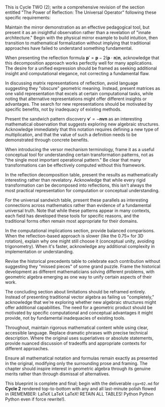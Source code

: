 This is Cycle TWO (2); write a comprehensive revision of the section entitled "The Power of Reflection: The Universal Operator" following these specific requirements:

Maintain the mirror demonstration as an effective pedagogical tool, but present it as an insightful observation rather than a revelation of "innate architecture." Begin with the physical mirror example to build intuition, then transition to mathematical formalization without implying that traditional approaches have failed to understand something fundamental.

When presenting the reflection formula $\mathbf{p}' = \mathbf{p} - 2(\mathbf{p} \cdot \mathbf{n})\mathbf{n}$, acknowledge that this decomposition approach works perfectly well for many applications. The desire for a unified expression should be framed as seeking additional insight and computational elegance, not correcting a fundamental flaw.

In discussing matrix representations of reflection, avoid language suggesting they "obscure" geometric meaning. Instead, present matrices as one valid representation that excels at certain computational tasks, while noting that alternative representations might offer different insights or advantages. The search for new representations should be motivated by specific benefits, not by inadequacy of existing methods.

Present the sandwich pattern discovery $\mathbf{v}' = -\mathbf{n}\mathbf{v}\mathbf{n}$ as an interesting mathematical observation that suggests exploring new algebraic structures. Acknowledge immediately that this notation requires defining a new type of multiplication, and that the value of such a definition needs to be demonstrated through concrete benefits.

When introducing the versor mechanism terminology, frame it as a useful conceptual tool for understanding certain transformation patterns, not as "the single most important operational pattern." Be clear that many transformations can be effectively computed without this framework.

In the reflection decomposition table, present the results as mathematically interesting rather than revelatory. Acknowledge that while every rigid transformation can be decomposed into reflections, this isn't always the most practical representation for computation or conceptual understanding.

For the universal sandwich table, present these parallels as interesting connections across mathematics rather than evidence of a fundamental universal truth. Note that while these patterns appear in many contexts, each field has developed these tools for specific reasons, and the traditional forms often remain most appropriate for their domains.

In the computational implications section, provide balanced comparisons. When the reflection-based approach is slower (like the 0.75× for 3D rotation), explain why one might still choose it (conceptual unity, avoiding trigonometry). When it's faster, acknowledge any additional complexity in implementation or understanding.

Revise the historical precedents table to celebrate each contribution without suggesting they "missed pieces" of some grand puzzle. Frame the historical development as different mathematicians solving different problems, with geometric algebra emerging as one way to unify certain aspects of their work.

The concluding section about limitations should be reframed entirely. Instead of presenting traditional vector algebra as failing us "completely," acknowledge that we're exploring whether new algebraic structures might offer additional capabilities. The need for a geometric product should be motivated by specific computational and conceptual advantages it might provide, not by fundamental inadequacies of existing tools.

Throughout, maintain rigorous mathematical content while using clear, accessible language. Replace dramatic phrases with precise technical description. Where the original uses superlatives or absolute statements, provide nuanced discussion of tradeoffs and appropriate contexts for different approaches.

Ensure all mathematical notation and formulas remain exactly as presented in the original, modifying only the surrounding prose and framing. The chapter should inspire interest in geometric algebra through its genuine merits rather than through dismissal of alternatives.

This blueprint is complete and final; begin with the deliverable `cga+02.md` for **Cycle 2** rendered top-to-bottom with any and all last-minute polish flowed in (REMEMBER: LaTeX LaTeX LaTeX! RETAIN ALL TABLES! Python Python Python even if force rewrite!).
